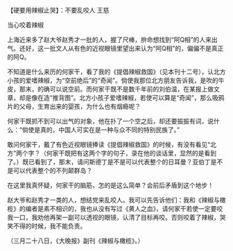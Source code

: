 【硬要用辣椒止哭】：不要乱咬人 王慈　　

  

当心咬着辣椒

上海近来多了赵大爷赵秀才一批的人，握了尺棒，拚命想找到“阿Q相”的人来出气。还好，这一批文人从有色的近视眼镜里望出来认为“阿Q相”的，偏偏不是真正的阿Q。

不知道是什么来历的何家干，看了我的《提倡辣椒救国》（见本刊十二号），认北方小孩的爱嗜辣椒，为“空前绝后”的“奇闻”。倘使我那位北方朋友告诉我，是吹的牛皮，那末，的确可以说空前。而何家干既不是数千年前的刘伯温，在某报上做文章，却是像在造“推背图”。北方小孩子爱嗜辣椒，若使可以算是“奇闻”，那么吸鸦片的父母，生育出来的婴孩，为什么也有烟瘾呢？

何家干既抓不到可以出气的对象，他在扑了一个空之后，却还要振振有词，说什么：“倘使是真的，中国人可实在是一种与众不同的特别民族了。”

敢问何家干，戴了有色近视眼镜捧读《提倡辣椒救国》的时候，有没有看见“北方”两个字？（何家干既把有这两个字的句子，录在他的谈话里，显然的是看到了。）既已看到了，那末，请问斯德丁是不是可以代表整个的日耳曼？亚伯丁是不是可以代表整个的不列颠群岛？

在这里我真怀疑，何家干的脑筋，怎的是这么简单？会前后矛盾到这个地步！

赵大爷和赵秀才一类的人，想结党来乱咬人。我可以先告诉他们：我和《辣椒与橄榄》的编者是素不相识的，我也从没有写过《黄人之血》，请何家干若使一定要咬我一口，我劝他再架一副可以透视的眼镜，认清了目标再咬。否则咬着了辣椒，哭笑不得的时候，我不能负责。

  

（三月二十八日，《大晚报》副刊《辣椒与橄榄》。）